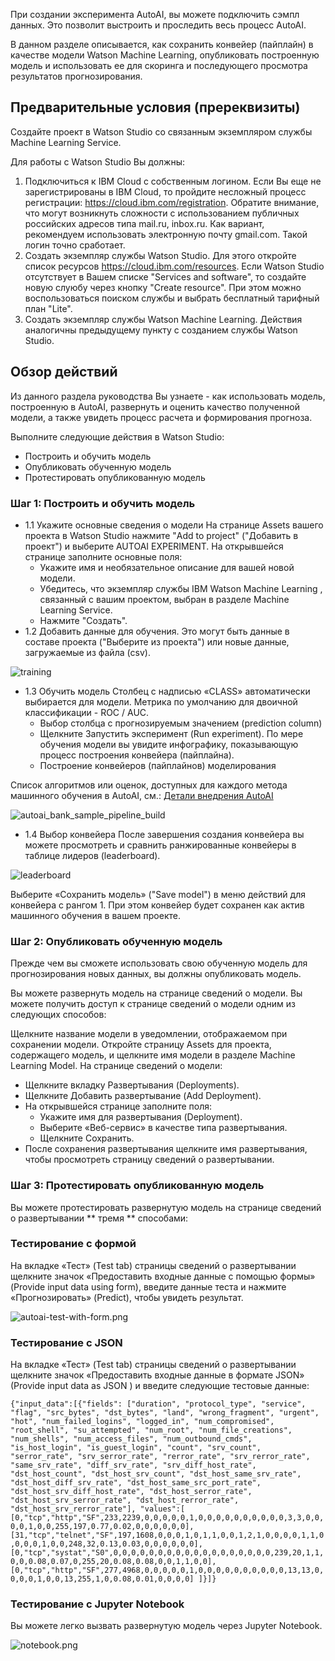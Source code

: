 При создании эксперимента AutoAI, вы можете подключить сэмпл данных. Это позволит выстроить и проследить весь процесс AutoAI.

В данном разделе описывается, как сохранить конвейер (пайплайн) в качестве модели Watson Machine Learning, опубликовать построенную модель и использовать ее для скоринга и последующего просмотра результатов прогнозирования.

## Предварительные условия (пререквизиты)
Создайте проект в Watson Studio со связанным экземпляром службы Machine Learning Service.

Для работы с Watson Studio Вы должны:
1. Подключиться к IBM Cloud с собственным логином. Если Вы еще не зарегистрированы в IBM Cloud, то пройдите несложный процесс регистрации: https://cloud.ibm.com/registration. Обратите внимание, что могут возникнуть сложности с использованием публичных российских адресов типа mail.ru, inbox.ru. Как вариант, рекомендуем использовать электронную почту gmail.com. Такой логин точно сработает.
2. Создать экземпляр службы Watson Studio. Для этого откройте список ресурсов https://cloud.ibm.com/resources. Если Watson Studio отсутствует в Вашем списке "Services and software", то создайте новую слуюбу через кнопку "Create resource". При этом можно воспользоваться поиском службы и выбрать бесплатный тарифный план "Lite".
3. Создать экземпляр службы Watson Machine Learning. Действия аналогичны предыдущему пункту с созданием службы Watson Studio.


## Обзор действий
Из данного раздела руководства Вы узнаете - как использовать модель, построенную в AutoAI, развернуть и оценить качество полученной модели, а также увидеть процесс расчета и формирования прогноза. 

Выполните следующие действия в Watson Studio:

* Построить и обучить модель
* Опубликовать обученную модель
* Протестировать опубликованную модель

### Шаг 1: Построить и обучить модель
* 1.1 Укажите основные сведения о модели
На странице Assets вашего проекта в Watson Studio нажмите "Add to project" ("Добавить в проект") и выберите AUTOAI EXPERIMENT.
На открывшейся странице заполните основные поля:
   - Укажите имя и необязательное описание для вашей новой модели.
   - Убедитесь, что экземпляр службы IBM Watson Machine Learning , связанный с вашим проектом, выбран в разделе Machine Learning Service.
   - Нажмите "Создать".
* 1.2 Добавить данные для обучения. Это могут быть данные в составе проекта ("Выберите из проекта") или новые данные, загружаемые из файла (csv).

![training](https://github.com/vperrinfr/network_intrusion/blob/master/images/autoai_bank_sample_data.png)

* 1.3 Обучить модель
Столбец с надписью «CLASS» автоматически выбирается для модели. Метрика по умолчанию для двоичной классификации - ROC / AUC.
  - Выбор столбца с прогнозируемым значением (prediction column)
  - Щелкните Запустить эксперимент (Run experiment). По мере обучения модели вы увидите инфографику, показывающую процесс построения конвейера (пайплайна).
  - Построение конвейеров (пайплайнов) моделирования

Список алгоритмов или оценок, доступных для каждого метода машинного обучения в AutoAI, см.: [Детали внедрения AutoAI](https://dataplatform.cloud.ibm.com/docs/content/wsj/analyze-data/autoai-details.html?audience=wdp)

![autoai_bank_sample_pipeline_build](https://github.com/vperrinfr/network_intrusion/blob/master/images/autoai_bank_sample_pipeline_build2.png)

* 1.4 Выбор конвейера
После завершения создания конвейера вы можете просмотреть и сравнить ранжированные конвейеры в таблице лидеров (leaderboard).

![leaderboard](https://github.com/vperrinfr/network_intrusion/blob/master/images/autoai_bank_sample_leaderboard2.png)

Выберите «Сохранить модель» ("Save model") в меню действий для конвейера с рангом 1. При этом конвейер будет сохранен как актив машинного обучения в вашем проекте.

### Шаг 2: Опубликовать обученную модель
Прежде чем вы сможете использовать свою обученную модель для прогнозирования новых данных, вы должны опубликовать модель.

Вы можете развернуть модель на странице сведений о модели. Вы можете получить доступ к странице сведений о модели одним из следующих способов:

Щелкните название модели в уведомлении, отображаемом при сохранении модели.
Откройте страницу Assets для проекта, содержащего модель, и щелкните имя модели в разделе Machine Learning Model.
На странице сведений о модели:

   - Щелкните вкладку Развертывания (Deployments).
   - Щелкните Добавить развертывание (Add Deployment).
   - На открывшейся странице заполните поля:
       - Укажите имя для развертывания (Deployment).
       - Выберите «Веб-сервис» в качестве типа развертывания.
       - Щелкните Сохранить.
   - После сохранения развертывания щелкните имя развертывания, чтобы просмотреть страницу сведений о развертывании.

### Шаг 3: Протестировать опубликованную модель
Вы можете протестировать развернутую модель на странице сведений о развертывании ** тремя ** способами:

### Тестирование с формой
На вкладке «Тест» (Test tab) страницы сведений о развертывании щелкните значок «Предоставить входные данные с помощью формы» (Provide input data using form), введите данные теста и нажмите «Прогнозировать» (Predict), чтобы увидеть результат.

![autoai-test-with-form.png](https://github.com/vperrinfr/network_intrusion/blob/master/images/autoai-test-with-form.png)

### Тестирование с JSON
На вкладке «Тест» (Test tab) страницы сведений о развертывании щелкните значок «Предоставить входные данные в формате JSON» (Provide input data as JSON ) и введите следующие тестовые данные:

```{"input_data":[{"fields": ["duration", "protocol_type", "service", "flag", "src_bytes", "dst_bytes", "land", "wrong_fragment", "urgent", "hot", "num_failed_logins", "logged_in", "num_compromised", "root_shell", "su_attempted", "num_root", "num_file_creations", "num_shells", "num_access_files", "num_outbound_cmds", "is_host_login", "is_guest_login", "count", "srv_count", "serror_rate", "srv_serror_rate", "rerror_rate", "srv_rerror_rate", "same_srv_rate", "diff_srv_rate", "srv_diff_host_rate", "dst_host_count", "dst_host_srv_count", "dst_host_same_srv_rate", "dst_host_diff_srv_rate", "dst_host_same_src_port_rate", "dst_host_srv_diff_host_rate", "dst_host_serror_rate", "dst_host_srv_serror_rate", "dst_host_rerror_rate", "dst_host_srv_rerror_rate"], "values":[ [0,"tcp","http","SF",233,2239,0,0,0,0,0,1,0,0,0,0,0,0,0,0,0,0,3,3,0,0,0,0,1,0,0,255,197,0.77,0.02,0,0,0,0,0,0], [31,"tcp","telnet","SF",197,1608,0,0,0,1,0,1,1,0,0,1,2,1,0,0,0,0,1,1,0,0,0,0,1,0,0,248,32,0.13,0.03,0,0,0,0,0,0], [0,"tcp","systat","S0",0,0,0,0,0,0,0,0,0,0,0,0,0,0,0,0,0,0,239,20,1,1,0,0,0.08,0.07,0,255,20,0.08,0.08,0,0,1,1,0,0], [0,"tcp","http","SF",277,4968,0,0,0,0,0,1,0,0,0,0,0,0,0,0,0,0,13,13,0,0,0,0,1,0,0,13,255,1,0,0.08,0.01,0,0,0,0] ]}]}```

### Тестирование с Jupyter Notebook

Вы можете легко вызвать развернутую модель через Jupyter Notebook.

![notebook.png](https://github.com/vperrinfr/network_intrusion/blob/master/images/notebook.png)

